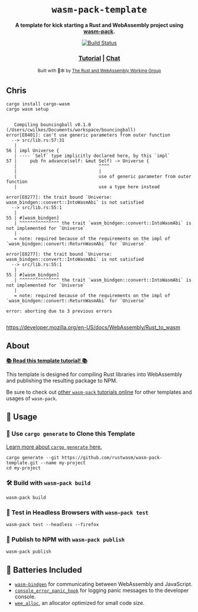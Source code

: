 <div align="center">

  <h1><code>wasm-pack-template</code></h1>

  <strong>A template for kick starting a Rust and WebAssembly project using <a href="https://github.com/rustwasm/wasm-pack">wasm-pack</a>.</strong>

  <p>
    <a href="https://travis-ci.org/rustwasm/wasm-pack-template"><img src="https://img.shields.io/travis/rustwasm/wasm-pack-template.svg?style=flat-square" alt="Build Status" /></a>
  </p>

  <h3>
    <a href="https://rustwasm.github.io/docs/wasm-pack/tutorials/npm-browser-packages/index.html">Tutorial</a>
    <span> | </span>
    <a href="https://discordapp.com/channels/442252698964721669/443151097398296587">Chat</a>
  </h3>

  <sub>Built with 🦀🕸 by <a href="https://rustwasm.github.io/">The Rust and WebAssembly Working Group</a></sub>
</div>

## Chris

```cargo generate --git https://github.com/rustwasm/wasm-pack-template
cargo install cargo-wasm
cargo wasm setup


   Compiling bouncingball v0.1.0 (/Users/cwilkes/Documents/workspace/bouncingball)
error[E0401]: can't use generic parameters from outer function
  --> src/lib.rs:57:31
   |
56 | impl Universe {
   | ---- `Self` type implicitly declared here, by this `impl`
57 |     pub fn advance(self: &mut Self) -> Universe {
   |                               ^^^^
   |                               |
   |                               use of generic parameter from outer function
   |                               use a type here instead

error[E0277]: the trait bound `Universe: wasm_bindgen::convert::IntoWasmAbi` is not satisfied
  --> src/lib.rs:55:1
   |
55 | #[wasm_bindgen]
   | ^^^^^^^^^^^^^^^ the trait `wasm_bindgen::convert::IntoWasmAbi` is not implemented for `Universe`
   |
   = note: required because of the requirements on the impl of `wasm_bindgen::convert::ReturnWasmAbi` for `Universe`

error[E0277]: the trait bound `Universe: wasm_bindgen::convert::IntoWasmAbi` is not satisfied
  --> src/lib.rs:55:1
   |
55 | #[wasm_bindgen]
   | ^^^^^^^^^^^^^^^ the trait `wasm_bindgen::convert::IntoWasmAbi` is not implemented for `Universe`
   |
   = note: required because of the requirements on the impl of `wasm_bindgen::convert::ReturnWasmAbi` for `Universe`

error: aborting due to 3 previous errors


```

https://developer.mozilla.org/en-US/docs/WebAssembly/Rust_to_wasm

## About

[**📚 Read this template tutorial! 📚**][template-docs]

This template is designed for compiling Rust libraries into WebAssembly and
publishing the resulting package to NPM.

Be sure to check out [other `wasm-pack` tutorials online][tutorials] for other
templates and usages of `wasm-pack`.

[tutorials]: https://rustwasm.github.io/docs/wasm-pack/tutorials/index.html
[template-docs]: https://rustwasm.github.io/docs/wasm-pack/tutorials/npm-browser-packages/index.html

## 🚴 Usage

### 🐑 Use `cargo generate` to Clone this Template

[Learn more about `cargo generate` here.](https://github.com/ashleygwilliams/cargo-generate)

```
cargo generate --git https://github.com/rustwasm/wasm-pack-template.git --name my-project
cd my-project
```

### 🛠️ Build with `wasm-pack build`

```
wasm-pack build
```

### 🔬 Test in Headless Browsers with `wasm-pack test`

```
wasm-pack test --headless --firefox
```

### 🎁 Publish to NPM with `wasm-pack publish`

```
wasm-pack publish
```

## 🔋 Batteries Included

* [`wasm-bindgen`](https://github.com/rustwasm/wasm-bindgen) for communicating
  between WebAssembly and JavaScript.
* [`console_error_panic_hook`](https://github.com/rustwasm/console_error_panic_hook)
  for logging panic messages to the developer console.
* [`wee_alloc`](https://github.com/rustwasm/wee_alloc), an allocator optimized
  for small code size.
